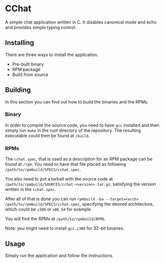 # CChat
A simple chat application written in C. It disables canonical mode and echo and provides simple typing control.

## Installing
There are three ways to install the application.
* Pre-built binary
* RPM package
* Build from source

## Building
In this section you can find out how to build the binaries and the RPMs.

### Binary
In order to compile the source code, you need to have `gcc` installed and then 
simply run `make` in the root directory of the repository. The resulting executable 
could then be found at `/build`.

### RPMs
The `cchat.spec`, that is used as a description for an RPM package can be found at `/rpm`.
You need to have that file placed as following `/path/to/rpmbuild/SPECS/cchat.spec`.

You also need to put a tarball with the source code at `/path/to/rpmbuild/SOURCES/cchat-<version>.tar.gz`, 
satisfying the version written in the `cchat.spec`.

After all of that is done you can run `rpmbuild -ba --target=<arch> /path/to/rpmbuild/SPECS/cchat.spec`, specifying the
desired architecture, which could be `i386` or `x86_64` for example.

You will find the RPMs at `/path/to/rpmbuild/RPMS`.

Note: you might need to install `gcc.i386` for 32-bit binaries.

## Usage
Simply run the application and follow the instructions.
